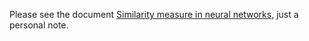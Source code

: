 Please see the document [Similarity measure in neural networks](https://github.com/JIAOJIAOMEI/Similarity-measure-in-neural-networks/blob/main/Similarity%20measure%20in%20neural%20networks.pdf), just a personal note.
